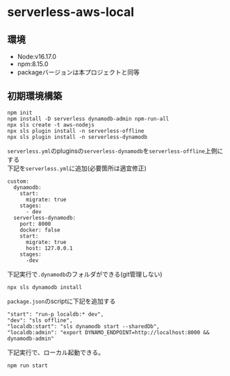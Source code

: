 # serverless-aws-local

## 環境
* Node:v16.17.0
* npm:8.15.0
* packageバージョンは本プロジェクトと同等

## 初期環境構築
```
npm init
npm install -D serverless dynamodb-admin npm-run-all
npx sls create -t aws-nodejs
npx sls plugin install -n serverless-offline
npx sls plugin install -n serverless-dynamodb
```
`serverless.yml`のpluginsの`serverless-dynamodb`を`serverless-offline`上側にする<br>
下記を`serverless.yml`に追加(必要箇所は適宜修正)
```
custom:
  dynamodb:
    start:
      migrate: true
    stages:
      - dev
  serverless-dynamodb:
    port: 8000
    docker: false
    start: 
      migrate: true
      host: 127.0.0.1
    stages:
      -dev
```
下記実行で`.dynamodb`のフォルダができる(git管理しない)
```
npx sls dynamodb install
```
`package.json`のscriptに下記を追加する
```
"start": "run-p localdb:* dev",
"dev": "sls offline",
"localdb:start": "sls dynamodb start --sharedDb",
"localdb:admin": "export DYNAMO_ENDPOINT=http://localhost:8000 && dynamodb-admin"
```
下記実行で、ローカル起動できる。
```
npm run start
```